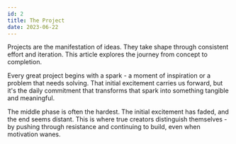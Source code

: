 ```yaml
---
id: 2
title: The Project
date: 2023-06-22
---
```


Projects are the manifestation of ideas. They take shape through consistent effort and iteration. This article explores the journey from concept to completion.

Every great project begins with a spark - a moment of inspiration or a problem that needs solving. That initial excitement carries us forward, but it's the daily commitment that transforms that spark into something tangible and meaningful.

The middle phase is often the hardest. The initial excitement has faded, and the end seems distant. This is where true creators distinguish themselves - by pushing through resistance and continuing to build, even when motivation wanes.